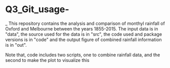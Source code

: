 # Q3_Git_usage-
_
This repository contains the analysis and comparison of monthyl rainfall of Oxford and Melbourne between the years 1855-2015.
The input data is in "data", the source used for the data is in "src", the code used and package versions is in "code" and the 
output figure of combined rainfall information is in "out". 

Note that, code includes two scripts, one to combine rainfall data, and the second to make the plot to visualize this 
